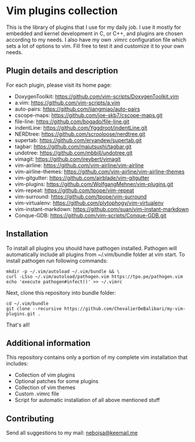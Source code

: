 # Vim plugins collection

This is the library of plugins that I use for my daily job. I use it mostly for embedded and kernel
development in C, or C++,  and plugins are chosen according to my needs. I also have my own .vimrc
configuration file which sets a lot of options to vim. Fill free to test it and customize it to your
own needs.

## Plugin details and description

For each plugin, please visit its home page:


* DoxygenToolkit:           https://github.com/vim-scripts/DoxygenToolkit.vim
* a.vim:                    https://github.com/vim-scripts/a.vim
* auto-pairs:               https://github.com/jiangmiao/auto-pairs
* cscope-maps:              https://github.com/joe-skb7/cscope-maps.git
* file-line:                https://github.com/bogado/file-line.git
* indentLine:               https://github.com/Yggdroot/indentLine.git
* NERDtree:                 https://github.com/scrooloose/nerdtree.git
* supertab:                 https://github.com/ervandew/supertab.git
* tagbar:                   https://github.com/majutsushi/tagbar.git
* undotree:                 https://github.com/mbbill/undotree.git
* vimagit:                  https://github.com/jreybert/vimagit
* vim-airline:              https://github.com/vim-airline/vim-airline
* vim-airline-themes:       https://github.com/vim-airline/vim-airline-themes
* vim-gitgutter:            https://github.com/airblade/vim-gitgutter
* vim-plugins:              https://github.com/WolfgangMehner/vim-plugins.git
* vim-repeat:               https://github.com/tpope/vim-repeat
* vim-surround:             https://github.com/tpope/vim-surround
* vim-virtualenv:           https://github.com/plytophogy/vim-virtualenv
* vim-instant-markdown:     https://github.com/suan/vim-instant-markdown
* Conque-GDB:               https://github.com/vim-scripts/Conque-GDB.git

## Installation

To install all plugins you should have pathogen installed. Pathogen will
automatically include all plugins from ~/.vim/bundle folder at vim start.
To install pathogen run following commands:

```
mkdir -p ~/.vim/autoload ~/.vim/bundle && \
curl -LSso ~/.vim/autoload/pathogen.vim https://tpo.pe/pathogen.vim
echo 'execute pathogen#infect()' >> ~/.vimrc
```
Next, clone this repository into bundle folder:

```
cd ~/.vim/bundle
git clone --recursive https://github.com/ChevalierDeBalibari/my-vim-plugins.git .
```

That's all!

## Additional information

This repository contains only a portion of my complete vim installation that includes:

* Collection of vim plugins
* Optional patches for some plugins
* Collection of vim themes
* Custom .vimrc file
* Script for automatic installation of all above mentioned stuff

## Contributing
Send all suggestions to my mail: nebojsa@keemail.me

